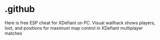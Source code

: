 # .github
Here is free ESP cheat for XDefiant on PC. Visual wallhack shows players, loot, and positions for maximum map control in XDefiant multiplayer matches
